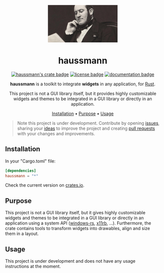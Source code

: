 <div align="center">

<img alt="picture of Haussmann" src="https://raw.githubusercontent.com/antoninhrlt/haussmann/main/assets/haussmann.png" width="45%">

# haussmann

[![haussmann's crate badge](https://img.shields.io/crates/v/haussmann.svg)](https://crates.io/crates/haussmann)
[![license badge](https://img.shields.io/github/license/antoninhrlt/haussmann)](LICENSE)
[![documentation badge](https://img.shields.io/badge/documentation-docs.rs-blue)](https://docs.rs/haussmann/latest/haussmann/)

**haussmann** is a toolkit to integrate **widgets** in any application, for [Rust](https://rust-lang.org).

This project is not a GUI library itself, but it provides highly customizable widgets and themes to be integrated in a GUI library or directly in an application.

[Installation](#installation) • 
[Purpose](#purpose) • 
[Usage](#usage)

</div>

> Note this project is under development. Contribute by opening [issues](https://github.com/antoninhrlt/haussmann/issues), sharing your [ideas](https://github.com/antoninhrlt/haussmann/discussions/categories/ideas) to improve the project and creating [pull requests](https://github.com/antoninhrlt/haussmann/pulls) with your changes and improvements.

## Installation
In your "Cargo.toml" file:

```toml
[dependencies]
haussmann = "*"
```

Check the current version on [crates.io](https://crates.io/crates/haussmann).

## Purpose
This project is not a GUI library itself, but it gives highly customizable 
widgets and themes to be integrated in a GUI library or directly in an 
application using a system API 
([windows-rs](https://github.com/microsoft/windows-rs), 
[x11rb](https://github.com/psychon/x11rb), …). Furthermore, the crate contains 
tools to transform widgets into drawables, align and size them in a layout.

## Usage
This project is under development and does not have any usage instructions at the moment.
